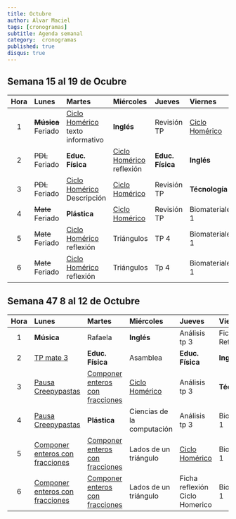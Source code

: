 ```yaml
---
title: Octubre
author: Alvar Maciel
tags: [cronogramas]
subtitle: Agenda semanal
category:  cronogramas
published: true
disqus: true
---
```


<!--
|Hora|Lunes                    |Martes                     |Miércoles                  |Jueves                  |Viernes                  |
|:--:|:------------------------|:--------------------------|:--------------------------|:---------------------  |:------------------------|
|1   |**Música**               |Cs /apoyo Mate             |**Inglés**                 |Mate /apoyo Mate        |PDL r                    |
|2   |PDL                      |**Educ. Física**           |portfolo                   |**Educ. Física**        |**Inglés**               |
|3   |PDL                      |Cs /apoyo Mate             |PDL pr                     |Mate /apoyo Mate        |**Técnología**           |
|4   |Mate                     |**Plástica**               |PDL pr                     |Mate                    |Cs                       |
|5   |Mate                     |Cs                         |Mate G                     |PDL pr                  |Cs                       |
|6   |Mate                     |PDL r                      |Mate G                     |PDL pr                  |Cs                       |
-->

## Semana 15 al 19 de Ocubre

| Hora | Lunes                  | Martes                                                    | Miércoles                                         | Jueves           | Viernes                                 |
|:----:|:-----------------------|:----------------------------------------------------------|:--------------------------------------------------|:-----------------|:----------------------------------------|
| 1    | ~~**Música**~~ Feriado | [Ciclo Homérico](http://bit.ly/2PusmRm) texto informativo | **Inglés**                                        | Revisión TP      | [Ciclo Homérico](http://bit.ly/2PusmRm) |
| 2    | ~~PDL~~ Feriado        | **Educ. Física**                                          | [Ciclo Homérico](http://bit.ly/2PusmRm) reflexión | **Educ. Física** | **Inglés**                              |
| 3    | ~~PDL~~ Feriado        | [Ciclo Homérico](http://bit.ly/2PusmRm) Descripción       | [Ciclo Homérico](http://bit.ly/2PusmRm)           | Revisión TP      | **Técnología**                          |
| 4    | ~~Mate~~ Feriado       | **Plástica**                                              | [Ciclo Homérico](http://bit.ly/2PusmRm)           | Revisión TP      | Biomateriales 1                         |
| 5    | ~~Mate~~ Feriado       | [Ciclo Homérico](http://bit.ly/2PusmRm) reflexión         | Triángulos                                        | TP 4             | Biomateriales 1                         |
| 6    | ~~Mate~~ Feriado       | [Ciclo Homérico](http://bit.ly/2PusmRm) reflexión         | Triángulos                                        | Tp 4             | Biomateriales 1                         |


## Semana 47 8 al 12 de Octubre

| Hora | Lunes                                                    | Martes                                                   | Miércoles                               | Jueves                                  | Viernes         |
|:----:|:---------------------------------------------------------|:---------------------------------------------------------|:----------------------------------------|:----------------------------------------|:----------------|
| 1    | **Música**                                               | Rafaela                                                  | **Inglés**                              | Análisis tp 3                           | Ficha Reflexión |
| 2    | [TP mate 3](http://bit.ly/2NwXZYL)                       | **Educ. Física**                                         | Asamblea                                | **Educ. Física**                        | **Inglés**      |
| 3    | [Pausa Creepypastas](http://bit.ly/2Cy1M7d)              | [Componer enteros con fracciones](http://bit.ly/2NvV6rd) | [Ciclo Homérico](http://bit.ly/2PusmRm) | Análisis tp 3                           | **Técnología**  |
| 4    | [Pausa Creepypastas](http://bit.ly/2Cy1M7d)              | **Plástica**                                             | Ciencias de la computación              | Análisis tp 3                           | BioMateriales 1 |
| 5    | [Componer enteros con fracciones](http://bit.ly/2NvV6rd) | [Componer enteros con fracciones](http://bit.ly/2NvV6rd) | Lados de un triángulo                   | [Ciclo Homérico](http://bit.ly/2PusmRm) | BioMateriales 1 |
| 6    | [Componer enteros con fracciones](http://bit.ly/2NvV6rd) | [Componer enteros con fracciones](http://bit.ly/2NvV6rd) | Lados de un triángulo                   | Ficha reflexión Ciclo Homerico          | BioMateriales 1 |

